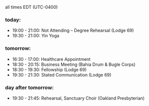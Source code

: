 all times EDT (UTC-0400)

### today:

* 19:00 - 21:00: Not Attending – Degree Rehearsal (Lodge 69)
* 19:30 - 21:00: Yin Yoga

### tomorrow:

* 16:30 - 17:00: Healthcare Appointment 
* 18:30 - 20:15: Business Meeting (Bahia Drum & Bugle Corps)
* 18:30 - 19:30: Fellowship (Lodge 69)
* 19:30 - 21:30: Stated Communication (Lodge 69)

### day after tomorrow:

* 19:30 - 21:45: Rehearsal, Sanctuary Choir (Oakland Presbyterian)
